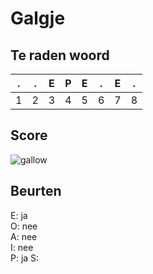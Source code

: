 # Galgje

## Te raden woord

|.|.|E|P|E|.|E|.|
|-|-|-|-|-|-|-|-|
|1|2|3|4|5|6|7|8|

## Score
![gallow](./images/4.png)

## Beurten
E: ja  
O: nee  
A: nee  
I: nee  
P: ja
S: